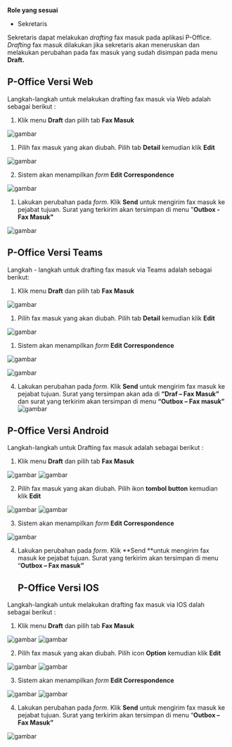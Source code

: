 **Role yang sesuai**

- Sekretaris

Sekretaris dapat melakukan _drafting_ fax masuk pada aplikasi P-Office. _Drafting_ fax masuk dilakukan jika sekretaris akan meneruskan dan melakukan perubahan pada fax masuk yang sudah disimpan pada menu **Draft.** 


## **P-Office Versi Web**

Langkah-langkah untuk melakukan drafting fax masuk via Web adalah sebagai berikut :

1.    Klik menu **Draft** dan pilih tab **Fax Masuk**

![gambar](FaxMasuk/FM_WEB/DraftFM01.png) 

1. Pilih fax masuk yang akan diubah. Pilih tab **Detail** kemudian klik **Edit**

![gambar](FaxMasuk/FM_WEB/DraftFM02.png) 

2. Sistem akan menampilkan _form_ **Edit Correspondence**

![gambar](FaxMasuk/FM_WEB/DraftFM03.png) 

1. Lakukan perubahan pada _form_. Klik **Send** untuk mengirim fax masuk ke pejabat tujuan. Surat yang terkirim akan tersimpan di menu "**Outbox - Fax Masuk"**

![gambar](FaxMasuk/FM_WEB/DraftFM03.png) 

## **P-Office Versi Teams**

Langkah - langkah untuk drafting fax masuk via Teams adalah sebagai berikut:

1. Klik menu **Draft** dan pilih tab **Fax Masuk**

![gambar](FaxMasuk/FM_Teams/FM06.png)

1. Pilih fax masuk yang akan diubah. Pilih tab **Detail** kemudian klik **Edit**

![gambar](FaxMasuk/FM_Teams/FM07.png)

1. Sistem akan menampilkan _form_ **Edit Correspondence**

![gambar](FaxMasuk/FM_Teams/FM08.png)

![gambar](FaxMasuk/FM_Teams/FM09.png)

4.	  Lakukan perubahan pada _form_. Klik **Send** untuk mengirim fax masuk ke pejabat tujuan. Surat yang tersimpan akan ada di **“Draf – Fax Masuk”** dan surat yang terkirim akan tersimpan di menu **“Outbox – Fax masuk”** 
![gambar](SC_FaxMasuk/FM09.png)


## **P-Office Versi Android**

Langkah-langkah untuk Drafting fax masuk adalah sebagai berikut :

1. Klik menu **Draft** dan pilih tab **Fax Masuk**


![gambar](FaxMasuk/FM_Android/DraftFM/A01.jpg) ![gambar](FaxMasuk/FM_Android/DraftFM/A02.jpg)
 

2. Pilih fax masuk yang akan diubah. Pilih ikon **tombol button** kemudian klik **Edit**

![gambar](FaxMasuk/FM_Android/DraftFM/A03.jpg) ![gambar](FaxMasuk/FM_Android/DraftFM/A04.jpg)


3. Sistem akan menampilkan _form_ **Edit Correspondence**

![gambar](FaxMasuk/FM_Android/DraftFM/A05.jpg)

4. Lakukan perubahan pada _form_. Klik **Send **untuk mengirim fax masuk ke pejabat tujuan. Surat yang terkirim akan tersimpan di menu “**Outbox – Fax masuk”**
   
    ## **P-Office Versi IOS**

Langkah-langkah untuk melakukan drafting fax masuk via IOS dalah sebagai berikut :

1. Klik menu **Draft** dan pilih tab **Fax Masuk**

![gambar](FaxMasuk/FM_IOS/FM-6.1.png) ![gambar](FaxMasuk/FM_IOS/FM-6.2.png)

2. Pilih fax masuk yang akan diubah. Pilih icon **Option** kemudian klik **Edit**

![gambar](FaxMasuk/FM_IOS/FM-7.1.png) ![gambar](FaxMasuk/FM_IOS/FM-7.2.png)

3. Sistem akan menampilkan _form_ **Edit Correspondence**
   
![gambar](FaxMasuk/FM_IOS/FM-8.1.png) ![gambar](FaxMasuk/FM_IOS/FM-8.2.png)

4. Lakukan perubahan pada _form_. Klik **Send** untuk mengirim fax masuk ke pejabat tujuan. Surat yang terkirim akan tersimpan di menu “**Outbox – Fax Masuk”**

![gambar](FaxMasuk/FM_IOS/FM-9.png)
